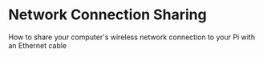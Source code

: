 # Network Connection Sharing

How to share your computer's wireless network connection to your Pi with an Ethernet cable
